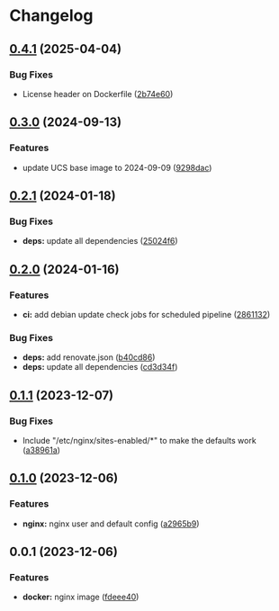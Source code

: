 # Changelog

## [0.4.1](https://git.knut.univention.de/univention/dev/nubus-for-k8s/nginx/compare/v0.4.0...v0.4.1) (2025-04-04)


### Bug Fixes

* License header on Dockerfile ([2b74e60](https://git.knut.univention.de/univention/dev/nubus-for-k8s/nginx/commit/2b74e602563e431ee685ae6d5b81e89ac27ab53f))

## [0.3.0](https://git.knut.univention.de/univention/customers/dataport/upx/container-nginx/compare/v0.2.1...v0.3.0) (2024-09-13)


### Features

* update UCS base image to 2024-09-09 ([9298dac](https://git.knut.univention.de/univention/customers/dataport/upx/container-nginx/commit/9298dac8a91e786141864d90cac1c8a3b5ee4603))

## [0.2.1](https://git.knut.univention.de/univention/customers/dataport/upx/container-nginx/compare/v0.2.0...v0.2.1) (2024-01-18)


### Bug Fixes

* **deps:** update all dependencies ([25024f6](https://git.knut.univention.de/univention/customers/dataport/upx/container-nginx/commit/25024f695c3e0a7d8e806fabfafcb3940be7a4a5))

## [0.2.0](https://git.knut.univention.de/univention/customers/dataport/upx/container-nginx/compare/v0.1.1...v0.2.0) (2024-01-16)


### Features

* **ci:** add debian update check jobs for scheduled pipeline ([2861132](https://git.knut.univention.de/univention/customers/dataport/upx/container-nginx/commit/2861132630f12cd9cc13542db3ebd0d8e0e9ef53))


### Bug Fixes

* **deps:** add renovate.json ([b40cd86](https://git.knut.univention.de/univention/customers/dataport/upx/container-nginx/commit/b40cd865364432e534d612cbb2fb368e2527c2ed))
* **deps:** update all dependencies ([cd3d34f](https://git.knut.univention.de/univention/customers/dataport/upx/container-nginx/commit/cd3d34fbe9a57ef55cc3534be5fad4d01e6fa79f))

## [0.1.1](https://git.knut.univention.de/univention/customers/dataport/upx/container-nginx/compare/v0.1.0...v0.1.1) (2023-12-07)


### Bug Fixes

* Include "/etc/nginx/sites-enabled/*" to make the defaults work ([a38961a](https://git.knut.univention.de/univention/customers/dataport/upx/container-nginx/commit/a38961a4951b536c7c0976b863cb3bc40081888e))

## [0.1.0](https://git.knut.univention.de/univention/customers/dataport/upx/container-nginx/compare/v0.0.1...v0.1.0) (2023-12-06)


### Features

* **nginx:** nginx user and default config ([a2965b9](https://git.knut.univention.de/univention/customers/dataport/upx/container-nginx/commit/a2965b9f477443383b019e45b7163ceeb243ced3))

## 0.0.1 (2023-12-06)


### Features

* **docker:** nginx image ([fdeee40](https://git.knut.univention.de/univention/customers/dataport/upx/container-nginx/commit/fdeee4058358ee3cd8e66df7836e3d509ac9cb87))
